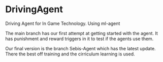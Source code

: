 # DrivingAgent
Driving Agent for In Game Technology. Using ml-agent


The main branch has our first attempt at getting started with the agent. 
It has punishment and reward triggers in it to test if the agents use them.


Our final version is the branch Sebis-Agent which has the latest update.
There the best off training and the cirriculum learning is used.
